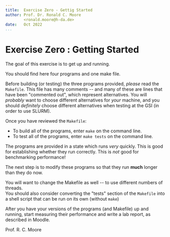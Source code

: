```yaml
---
title:  Exercise Zero - Gettig Started
author: Prof. Dr. Ronald C. Moore 
        <ronald.moore@h-da.de>
date:   Oct 2022
...
```





Exercise Zero : Getting Started
===============================

The goal of this exercise is to get up and running. 

You should find here four programs and one make file.

Before building (or testing) the three programs provided, _please_ read the `Makefile`. 
This file has many comments -- and many of these are lines that have been "commented out",
which represent alternatives. 
You will _probably_ want to choose different alternatives for _your_ machine, 
and you should _definitely_ choose different alternatives when testing at the GSI
(in order to use SLURM).

Once you have reviewed the `Makefile`:

  *  To build all of the programs, enter `make` on the command line.
  *  To test all of the programs, enter `make tests` on the command line.

The programs are provided in a state which runs _very_ quickly. 
This is good for establishing whether they run correctly. 
This is _not_ good for benchmarking performance!

The next step is to modify these programs so that they run **much** longer than they do now.

You will want to change the Makefile as well -- to use different numbers of threads.  
You should also consider converting the "tests" section of the `Makefile` into a shell script that can be run on its own (without `make`)

After you have your versions of the programs (and Makefile) up and running, start measuring their performance and write a lab report, as described in Moodle. 

Prof. R. C. Moore
